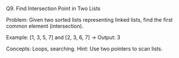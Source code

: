 Q9. Find Intersection Point in Two Lists

Problem:
Given two sorted lists representing linked lists, find the first common element (intersection).

Example:
[1, 3, 5, 7] and [2, 3, 6, 7] → Output: 3

Concepts: Loops, searching.
Hint: Use two pointers to scan lists.